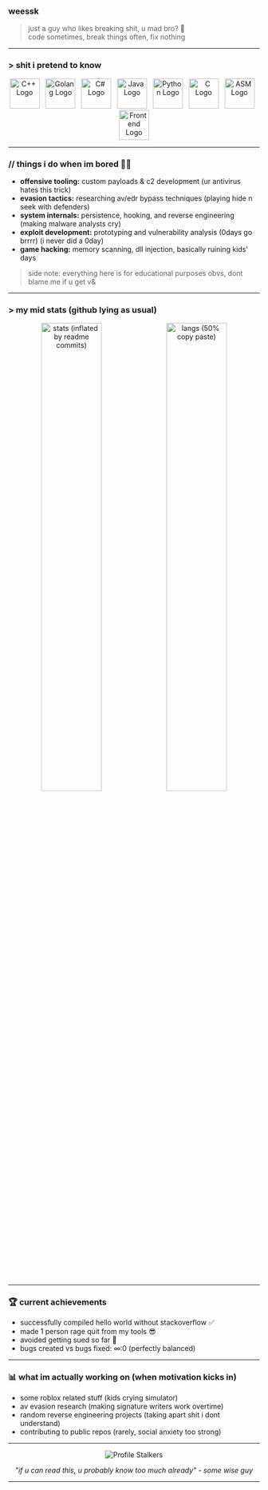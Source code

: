 ### weessk
> just a guy who likes breaking shit, u mad bro? 🤡  
> code sometimes, break things often, fix nothing 

---

### > shit i pretend to know 
<p align="center">
  <img src="https://upload.wikimedia.org/wikipedia/commons/1/18/ISO_C%2B%2B_Logo.svg" width="60" alt="C++ Logo" title="C++ (segfaults included)"/>&nbsp;&nbsp;
  <img src="https://upload.wikimedia.org/wikipedia/commons/2/2d/Go_gopher_favicon.svg" width="60" alt="Golang Logo" title="Golang (fast af)"/>&nbsp;&nbsp;
  <img src="https://upload.wikimedia.org/wikipedia/commons/4/4f/Csharp_Logo.png" width="60" alt="C# Logo" title="C# (microsoft overlords)"/>&nbsp;&nbsp;
  <img src="https://cdn.jsdelivr.net/gh/devicons/devicon/icons/java/java-original.svg" width="60" alt="Java Logo" title="Java (verbose af)"/>&nbsp;&nbsp;
  <img src="https://cdn.jsdelivr.net/gh/devicons/devicon/icons/python/python-original.svg" width="60" alt="Python Logo" title="Python (ez mode)"/>&nbsp;&nbsp;
  <img src="https://upload.wikimedia.org/wikipedia/commons/1/18/C_Programming_Language.svg" width="60" alt="C Logo" title="C (pain simulator)"/>&nbsp;&nbsp;
  <img src="https://img.icons8.com/color/48/000000/assembly.png" width="60" alt="ASM Logo" title="Assembly (masochist mode)"/>&nbsp;&nbsp;
  <img src="https://cdn.jsdelivr.net/gh/devicons/devicon/icons/html5/html5-original.svg" width="60" alt="Frontend Logo" title="Frontend (barely)"/>
</p>

---

### // things i do when im bored 🕵️‍♂️
- **offensive tooling:** custom payloads & c2 development (ur antivirus hates this trick)
- **evasion tactics:** researching av/edr bypass techniques (playing hide n seek with defenders)
- **system internals:** persistence, hooking, and reverse engineering (making malware analysts cry)
- **exploit development:** prototyping and vulnerability analysis (0days go brrrr) (i never did a 0day)
- **game hacking:** memory scanning, dll injection, basically ruining kids' days 

> side note: everything here is for educational purposes obvs, dont blame me if u get v&

---

### > my mid stats (github lying as usual)
<p align="center">
  <img src="https://github-readme-stats.vercel.app/api?username=weessk&show_icons=true&theme=dracula&border_radius=10&v=1" alt="stats (inflated by readme commits)" width="49%"/>
  <img src="https://github-readme-stats.vercel.app/api/top-langs/?username=weessk&layout=compact&theme=dracula&border_radius=10&v=1" alt="langs (50% copy paste)" width="49%"/>
</p>

---

### 🏆 current achievements 
- successfully compiled hello world without stackoverflow ✅
- made 1 person rage quit from my tools 😎
- avoided getting sued so far 🤞
- bugs created vs bugs fixed: ∞:0 (perfectly balanced)

---

### 📊 what im actually working on (when motivation kicks in)
- some roblox related stuff (kids crying simulator)
- av evasion research (making signature writers work overtime)  
- random reverse engineering projects (taking apart shit i dont understand)
- contributing to public repos (rarely, social anxiety too strong)

---

<p align="center">
  <img src="https://komarev.com/ghpvc/?username=weessk&color=ff003c&style=for-the-badge&label=CREEPS+WATCHING" alt="Profile Stalkers"/>
</p>

<p align="center">
<i>"if u can read this, u probably know too much already" - some wise guy</i>
</p>

---
